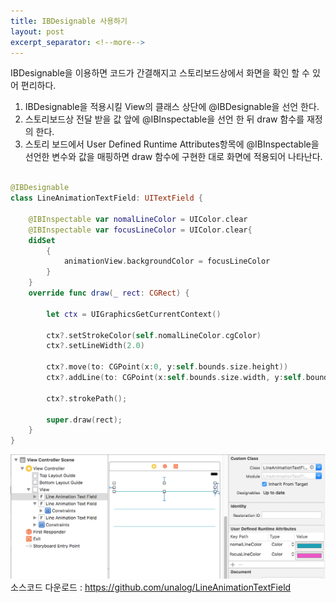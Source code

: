 ```yaml
---
title: IBDesignable 사용하기
layout: post
excerpt_separator: <!--more-->
---
```


IBDesignable을 이용하면 코드가 간결해지고 스토리보드상에서 화면을 확인 할 수 있어 편리하다.


<!--more-->
1. IBDesignable을 적용시킬 View의 클래스 상단에 @IBDesignable을 선언 한다.
2. 스토리보드상 전달 받을 값 앞에 @IBInspectable을 선언 한 뒤 draw 함수를 재정의 한다.
3. 스토리 보드에서 User Defined Runtime Attributes항목에 @IBInspectable을 선언한 변수와 값을 매핑하면 draw 함수에 구현한 대로 화면에 적용되어 나타난다.

```swift

@IBDesignable
class LineAnimationTextField: UITextField {

    @IBInspectable var nomalLineColor = UIColor.clear
    @IBInspectable var focusLineColor = UIColor.clear{
    didSet
        {
            animationView.backgroundColor = focusLineColor
        }
    }
    override func draw(_ rect: CGRect) {

        let ctx = UIGraphicsGetCurrentContext()

        ctx?.setStrokeColor(self.nomalLineColor.cgColor)
        ctx?.setLineWidth(2.0)

        ctx?.move(to: CGPoint(x:0, y:self.bounds.size.height))
        ctx?.addLine(to: CGPoint(x:self.bounds.size.width, y:self.bounds.size.height ))

        ctx?.strokePath();

        super.draw(rect);
    }
}
```

![storyboard](/public/images/post/ibdesignable_01.png)
소스코드 다운로드 : <https://github.com/unalog/LineAnimationTextField>
